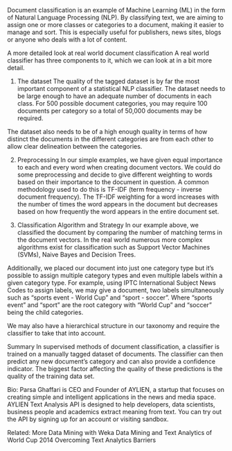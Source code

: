 Document classification is an example of Machine Learning (ML) in the form of Natural Language Processing (NLP). By classifying text, we are aiming to assign one or more classes or categories to a document, making it easier to manage and sort. This is especially useful for publishers, news sites, blogs or anyone who deals with a lot of content.

A more detailed look at real world document classification
A real world classifier has three components to it, which we can look at in a bit more detail.

1. The dataset
The quality of the tagged dataset is by far the most important component of a statistical NLP classifier. The dataset needs to be large enough to have an adequate number of documents in each class. For 500 possible document categories, you may require 100 documents per category so a total of 50,000 documents may be required.

The dataset also needs to be of a high enough quality in terms of how distinct the documents in the different categories are from each other to allow clear delineation between the categories.

2. Preprocessing
In our simple examples, we have given equal importance to each and every word when creating document vectors. We could do some preprocessing and decide to give different weighting to words based on their importance to the document in question. A common methodology used to do this is TF-IDF (term frequency - inverse document frequency). The TF-IDF weighting for a word increases with the number of times the word appears in the document but decreases based on how frequently the word appears in the entire document set.

3. Classification Algorithm and Strategy
In our example above, we classified the document by comparing the number of matching terms in the document vectors. In the real world numerous more complex algorithms exist for classification such as Support Vector Machines (SVMs), Naive Bayes and Decision Trees.

Additionally, we placed our document into just one category type but it’s possible to assign multiple category types and even multiple labels within a given category type. For example, using IPTC International Subject News Codes to assign labels, we may give a document, two labels simultaneously such as “sports event - World Cup” and “sport - soccer”. Where “sports event” and “sport” are the root category with “World Cup” and “soccer” being the child categories.

We may also have a hierarchical structure in our taxonomy and require the classifier to take that into account.

Summary
In supervised methods of document classification, a classifier is trained on a manually tagged dataset of documents. The classifier can then predict any new document’s category and can also provide a confidence indicator. The biggest factor affecting the quality of these predictions is the quality of the training data set.

Bio: Parsa Ghaffari is CEO and Founder of AYLIEN, a startup that focuses on creating simple and intelligent applications in the news and media space. AYLIEN Text Analysis API is designed to help developers, data scientists, business people and academics extract meaning from text. You can try out the API by signing up for an account or visiting sandbox.

Related:
More Data Mining with Weka
Data Mining and Text Analytics of World Cup 2014
Overcoming Text Analytics Barriers
